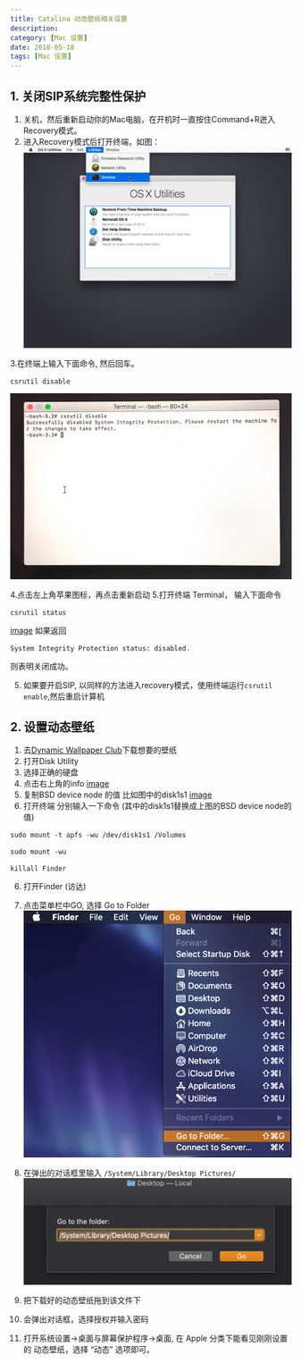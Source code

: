 ```yaml
---
title: Catalina 动态壁纸相关设置
description: 
category: [Mac 设置]
date: 2018-05-18
tags: [Mac 设置]
---
```


## 1. 关闭SIP系统完整性保护

1. 关机，然后重新启动你的Mac电脑，在开机时一直按住Command+R迸入Recovery模式。
2. 进入Recovery模式后打开终端，如图：
![image](https://github.com/10B-B11/image_foc_doc/blob/master/recovery-utilities-terminal.jpg)

3.在终端上输入下面命令, 然后回车。
```
csrutil disable
```

![image](https://github.com/10B-B11/image_foc_doc/blob/master/csrutil-disable.jpg)

4.点击左上角苹果图标，再点击重新启动
5.打开终端 Terminal， 输入下面命令
```
csrutil status
```

[image](https://github.com/10B-B11/image_foc_doc/blob/master/Screen%20Shot%202020-07-21%20at%2023.35.30.png)
如果返回
```
System Integrity Protection status: disabled.
```
则表明关闭成功。

5. 如果要开启SIP, 以同样的方法进入recovery模式，使用终端运行`csrutil enable`,然后重启计算机

## 2. 设置动态壁纸

1. 去[Dynamic Wallpaper Club](https://dynamicwallpaper.club/gallery)下载想要的壁纸
1. 打开Disk Utility
2. 选择正确的硬盘
3. 点击右上角的info
[image](https://github.com/10B-B11/10B-B11.github.io/blob/master/screenshot/disk_info.png)
4. 复制BSD device node 的值 比如图中的disk1s1
[image](https://github.com/10B-B11/image_foc_doc/blob/master/device_node.png)
5. 打开终端 分别输入一下命令 (其中的disk1s1替换成上图的BSD device node的值)
```
sudo mount -t apfs -wu /dev/disk1s1 /Volumes
```
```
sudo mount -wu
```
```
killall Finder
```
6. 打开Finder (访达)
7. 点击菜单栏中GO, 选择 Go to Folder
![image](https://github.com/10B-B11/image_foc_doc/blob/master/Go_in_Finder.png)

8. 在弹出的对话框里输入 `/System/Library/Desktop Pictures/`
![image](https://github.com/10B-B11/image_foc_doc/blob/master/Go_to_Library.png)

9. 把下载好的动态壁纸拖到该文件下

10. 会弹出对话框，选择授权并输入密码

11. 打开系统设置->桌面与屏幕保护程序->桌面, 在 Apple 分类下能看见刚刚设置的 动态壁纸，选择 “动态” 选项即可。
